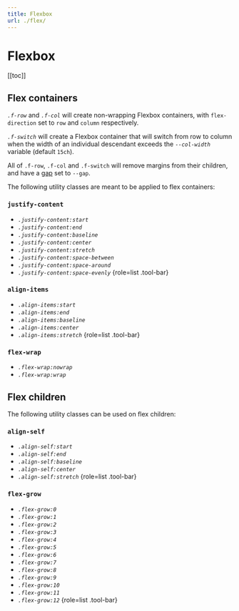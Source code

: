 ```yaml
---
title: Flexbox
url: ./flex/
---
```


# Flexbox

[[toc]]


## Flex containers

<dfn>`.f-row`</dfn> and <dfn>`.f-col`</dfn> will create non-wrapping Flexbox containers, with `flex-direction` set to `row` and `column` respectively.

<dfn>`.f-switch`</dfn> will create a Flexbox container that will switch from row to column when the width of an individual descendant exceeds the <dfn>`--col-width`</dfn> variable (default `15ch`).

All of `.f-row`, `.f-col` and `.f-switch` will remove margins from their children, and have a [gap] set to `--gap`.

[gap]: https://developer.mozilla.org/en-US/docs/Web/CSS/gap


The following utility classes are meant to be applied to flex containers:


### `justify-content`

 - <dfn>`.justify-content:start`</dfn>
 - <dfn>`.justify-content:end`</dfn>
 - <dfn>`.justify-content:baseline`</dfn>
 - <dfn>`.justify-content:center`</dfn>
 - <dfn>`.justify-content:stretch`</dfn>
 - <dfn>`.justify-content:space-between`</dfn>
 - <dfn>`.justify-content:space-around`</dfn>
 - <dfn>`.justify-content:space-evenly`</dfn>
 {role=list .tool-bar}

### `align-items`

 - <dfn>`.align-items:start`</dfn>
 - <dfn>`.align-items:end`</dfn>
 - <dfn>`.align-items:baseline`</dfn>
 - <dfn>`.align-items:center`</dfn>
 - <dfn>`.align-items:stretch`</dfn>
 {role=list .tool-bar}

### `flex-wrap`

 - <dfn>`.flex-wrap:nowrap`</dfn>
 - <dfn>`.flex-wrap:wrap`</dfn>


## Flex children

The following utility classes can be used on flex children:

### `align-self`

 - <dfn>`.align-self:start`</dfn>
 - <dfn>`.align-self:end`</dfn>
 - <dfn>`.align-self:baseline`</dfn>
 - <dfn>`.align-self:center`</dfn>
 - <dfn>`.align-self:stretch`</dfn>
 {role=list .tool-bar}

### `flex-grow`

 - <dfn>`.flex-grow:0`</dfn>
 - <dfn>`.flex-grow:1`</dfn>
 - <dfn>`.flex-grow:2`</dfn>
 - <dfn>`.flex-grow:3`</dfn>
 - <dfn>`.flex-grow:4`</dfn>
 - <dfn>`.flex-grow:5`</dfn>
 - <dfn>`.flex-grow:6`</dfn>
 - <dfn>`.flex-grow:7`</dfn>
 - <dfn>`.flex-grow:8`</dfn>
 - <dfn>`.flex-grow:9`</dfn>
 - <dfn>`.flex-grow:10`</dfn>
 - <dfn>`.flex-grow:11`</dfn>
 - <dfn>`.flex-grow:12`</dfn>
 {role=list .tool-bar}
